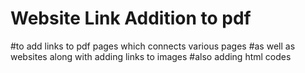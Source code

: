 # Website Link Addition to pdf
 #to add links to pdf pages which connects various pages #as well as websites along with adding links to images  #also adding html codes
